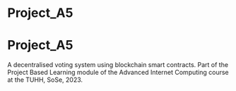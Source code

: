 # Project_A5
# Project_A5


A decentralised voting system using blockchain smart contracts. Part of the Project Based Learning module of the Advanced Internet Computing course at the TUHH, SoSe, 2023.